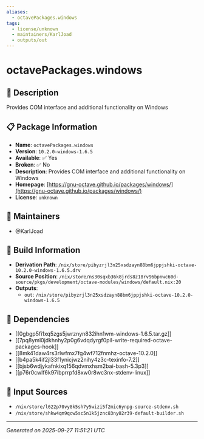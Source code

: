 ```yaml
---
aliases:
  - octavePackages.windows
tags:
  - license/unknown
  - maintainers/KarlJoad
  - outputs/out
---
```


# octavePackages.windows

## 📝 Description

Provides COM interface and additional functionality on Windows

## 📋 Package Information

- **Name**: `octavePackages.windows`
- **Version**: `10.2.0-windows-1.6.5`
- **Available**: ✅ Yes
- **Broken**: ✅ No
- **Description**: Provides COM interface and additional functionality on Windows
- **Homepage**: [https://gnu-octave.github.io/packages/windows/](https://gnu-octave.github.io/packages/windows/)
- **License**: `unknown`
## 👥 Maintainers

- @KarlJoad


## 🔧 Build Information

- **Derivation Path**: `/nix/store/pibyzrjl3n25xsdzayn88bm6jppjshki-octave-10.2.0-windows-1.6.5.drv`
- **Source Position**: `/nix/store/ns30sqxb36k8jrds8z18rv96bpnwc60d-source/pkgs/development/octave-modules/windows/default.nix:20`
- **Outputs**:
  - `out`:  `/nix/store/pibyzrjl3n25xsdzayn88bm6jppjshki-octave-10.2.0-windows-1.6.5`

## 🔗 Dependencies

- [[0gbgp5fi1xq5zgs5jwrznyn832ihn1wm-windows-1.6.5.tar.gz]]
- [[7pq8yml0jdkhnhy2p0g6vdqdyrgf0pil-write-required-octave-packages-hook]]
- [[8mk41daw4rs3rlwfmx7fg4wf712fnmhz-octave-10.2.0]]
- [[b4pa5k4if2jl33f1ynicjwz2nihy4z3c-texinfo-7.2]]
- [[bjsb6wdjykafnkixq156qdvmxhsm2bai-bash-5.3p3]]
- [[p76r0cwlf6k97ibprrpfd8xw0r8wc3nx-stdenv-linux]]

## 📁 Input Sources

- `/nix/store/l622p70vy8k5sh7y5wizi5f2mic6ynpg-source-stdenv.sh`
- `/nix/store/shkw4qm9qcw5sc5n1k5jznc83ny02r39-default-builder.sh`

---
*Generated on 2025-09-27 11:51:21 UTC*
